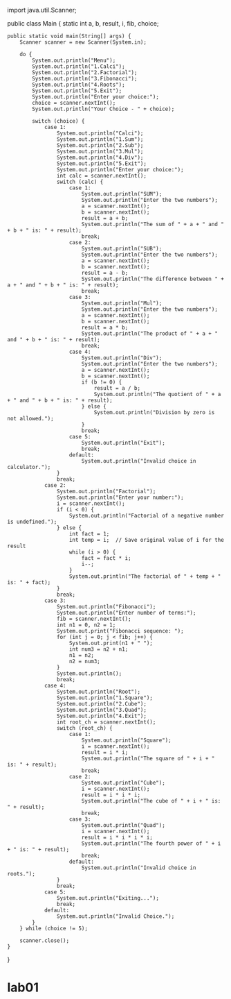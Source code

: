 import java.util.Scanner;

public class Main {
    static int a, b, result, i, fib, choice;

    public static void main(String[] args) {
        Scanner scanner = new Scanner(System.in);

        do {
            System.out.println("Menu");
            System.out.println("1.Calci");
            System.out.println("2.Factorial");
            System.out.println("3.Fibonacci");
            System.out.println("4.Roots");
            System.out.println("5.Exit");
            System.out.println("Enter your choice:");
            choice = scanner.nextInt();
            System.out.println("Your Choice - " + choice);

            switch (choice) {
                case 1:
                    System.out.println("Calci");
                    System.out.println("1.Sum");
                    System.out.println("2.Sub");
                    System.out.println("3.Mul");
                    System.out.println("4.Div");
                    System.out.println("5.Exit");
                    System.out.println("Enter your choice:");
                    int calc = scanner.nextInt();
                    switch (calc) {
                        case 1:
                            System.out.println("SUM");
                            System.out.println("Enter the two numbers");
                            a = scanner.nextInt();
                            b = scanner.nextInt();
                            result = a + b;
                            System.out.println("The sum of " + a + " and " + b + " is: " + result);
                            break;
                        case 2:
                            System.out.println("SUB");
                            System.out.println("Enter the two numbers");
                            a = scanner.nextInt();
                            b = scanner.nextInt();
                            result = a - b;
                            System.out.println("The difference between " + a + " and " + b + " is: " + result);
                            break;
                        case 3:
                            System.out.println("Mul");
                            System.out.println("Enter the two numbers");
                            a = scanner.nextInt();
                            b = scanner.nextInt();
                            result = a * b;
                            System.out.println("The product of " + a + " and " + b + " is: " + result);
                            break;
                        case 4:
                            System.out.println("Div");
                            System.out.println("Enter the two numbers");
                            a = scanner.nextInt();
                            b = scanner.nextInt();
                            if (b != 0) {
                                result = a / b;
                                System.out.println("The quotient of " + a + " and " + b + " is: " + result);
                            } else {
                                System.out.println("Division by zero is not allowed.");
                            }
                            break;
                        case 5:
                            System.out.println("Exit");
                            break;
                        default:
                            System.out.println("Invalid choice in calculator.");
                    }
                    break;
                case 2:
                    System.out.println("Factorial");
                    System.out.println("Enter your number:");
                    i = scanner.nextInt();
                    if (i < 0) {
                        System.out.println("Factorial of a negative number is undefined.");
                    } else {
                        int fact = 1;
                        int temp = i;  // Save original value of i for the result
                        while (i > 0) {
                            fact = fact * i;
                            i--;
                        }
                        System.out.println("The factorial of " + temp + " is: " + fact);
                    }
                    break;
                case 3:
                    System.out.println("Fibonacci");
                    System.out.println("Enter number of terms:");
                    fib = scanner.nextInt();
                    int n1 = 0, n2 = 1;
                    System.out.print("Fibonacci sequence: ");
                    for (int j = 0; j < fib; j++) {
                        System.out.print(n1 + " ");
                        int num3 = n2 + n1;
                        n1 = n2;
                        n2 = num3;
                    }
                    System.out.println();
                    break;
                case 4:
                    System.out.println("Root");
                    System.out.println("1.Square");
                    System.out.println("2.Cube");
                    System.out.println("3.Quad");
                    System.out.println("4.Exit");
                    int root_ch = scanner.nextInt();
                    switch (root_ch) {
                        case 1:
                            System.out.println("Square");
                            i = scanner.nextInt();
                            result = i * i;
                            System.out.println("The square of " + i + " is: " + result);
                            break;
                        case 2:
                            System.out.println("Cube");
                            i = scanner.nextInt();
                            result = i * i * i;
                            System.out.println("The cube of " + i + " is: " + result);
                            break;
                        case 3:
                            System.out.println("Quad");
                            i = scanner.nextInt();
                            result = i * i * i * i;
                            System.out.println("The fourth power of " + i + " is: " + result);
                            break;
                        default:
                            System.out.println("Invalid choice in roots.");
                    }
                    break;
                case 5:
                    System.out.println("Exiting...");
                    break;
                default:
                    System.out.println("Invalid Choice.");
            }
        } while (choice != 5);

        scanner.close();
    }
}
# lab01
